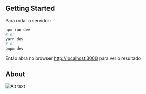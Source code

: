 ## Getting Started

Para rodar o servidor:

```bash
npm run dev
# or
yarn dev
# or
pnpm dev
```

Então abra no browser [http://localhost:3000](http://localhost:3000) para ver o resultado

## About

![Alt text](/teste_oper/public/image.png)
